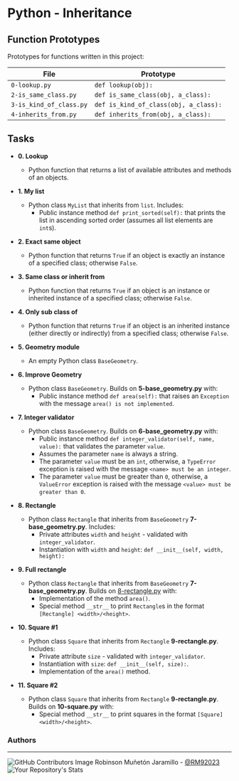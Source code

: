 # Python - Inheritance

## Function Prototypes

Prototypes for functions written in this project:

| File                    | Prototype                             |
| ----------------------- | ------------------------------------- |
| `0-lookup.py`           | `def lookup(obj):`                    |
| `2-is_same_class.py`    | `def is_same_class(obj, a_class):`    |
| `3-is_kind_of_class.py` | `def is_kind_of_class(obj, a_class):` |
| `4-inherits_from.py`    | `def inherits_from(obj, a_class):`    |

## Tasks

* **0. Lookup**
  * Python function that returns a list of available attributes
  and methods of an objects.

* **1. My list**
  * Python class `MyList` that inherits from `list`. Includes:
    * Public instance method `def print_sorted(self):` that prints the list in
    ascending sorted order (assumes all list elements are `int`s).

* **2. Exact same object**
  * Python function that returns `True` if an object is
  exactly an instance of a specified class; otherwise `False`.

* **3. Same class or inherit from**
  * Python function that returns `True` if an object is
  an instance or inherited instance of a specified class; otherwise `False`.

* **4. Only sub class of**
  * Python function that returns `True` if an object is
  an inherited instance (either directly or indirectly) from a specified class;
  otherwise `False`.

* **5. Geometry module**
  * An empty Python class `BaseGeometry`.

* **6. Improve Geometry**
  * Python class `BaseGeometry`. Builds on
  **5-base_geometry.py** with:
    * Public instance method `def area(self):` that raises an `Exception` with
    the message `area() is not implemented`.

* **7. Integer validator**
  * Python class `BaseGeometry`. Builds on
  **6-base_geometry.py** with:
    * Public instance method `def integer_validator(self, name, value):` that
    validates the parameter `value`.
    * Assumes the parameter `name` is always a string.
    * The parameter `value` must be an `int`, otherwise, a `TypeError` exception
    is raised with the message `<name> must be an integer`.
    * The parameter `value` must be greater than `0`, otherwise, a
    `ValueError` exception is raised with the message `<value> must be greater
    than 0`.

* **8. Rectangle**
  * Python class `Rectangle` that inherits from `BaseGeometry`
  **7-base_geometry.py**. Includes:
    * Private attributes `width` and `height` - validated with `integer_validator`.
    * Instantiation with `width` and `height`: `def __init__(self, width, height):`

* **9. Full rectangle**
  * Python class `Rectangle` that inherits from `BaseGeometry`
  **7-base_geometry.py**. Builds on [8-rectangle.py](./8-rectangle.py) with:
    * Implementation of the method `area()`.
    * Special method `__str__` to print `Rectangle`s in the format `[Rectangle]
    <width>/<height>`.

* **10. Square #1**
  * Python class `Square` that inherits from `Rectangle`
  **9-rectangle.py**. Includes:
    * Private attribute `size` - validated with `integer_validator`.
    * Instantiation with `size`: `def __init__(self, size):`.
    * Implementation of the `area()` method.

* **11. Square #2**
  * Python class `Square` that inherits from `Rectangle`
  **9-rectangle.py**. Builds on **10-square.py** with:
    * Special method `__str__` to print squares in the format `[Square]
    <width>/<height>`.



### **Authors**
--- 

![GitHub Contributors Image](https://contrib.rocks/image?repo=RM92023/holbertonschool-low_level_programming)
Robinson Muñetón Jaramillo - <a href="https://github.com/RM92023" target="_blank"> @RM92023</a> ![Your Repository's Stats](https://github-readme-stats.vercel.app/api?username=RM92023&show_icons=true)
